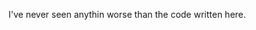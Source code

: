 I've never seen anythin worse than the code written here.

<!---
alsurtees/alsurtees is a ✨ special ✨ repository because its `README.md` (this file) appears on your GitHub profile.
You can click the Preview link to take a look at your changes.
--->
